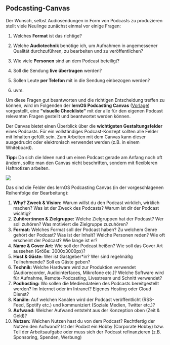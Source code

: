 ## Podcasting-Canvas

Der Wunsch, selbst Audiosendungen in Form von Podcasts zu produzieren stellt viele Neulinge zunächst einmal vor einige Fragen:

1. Welches **Format** ist das richtige?

2. Welche **Audiotechnik** benötige ich, um Aufnahmen in angemessener Qualität durchzuführen, zu bearbeiten und zu veröffentlichen?

3. Wie viele **Personen** sind an dem Podcast beteiligt?

4. Soll die Sendung **live übertragen** werden?

5. Sollen Leute **per Telefon** mit in die Sendung einbezogen werden?

6. uvm.

Um diese Fragen gut beantworten und die richtigen Entscheidung treffen zu können, wird im Folgenden der **lernOS Podcasting Canvas** ([Vorlage](./images/lernOS-Podcasting-Canvas.png)) vorgestellt, eine **"visuelle Checkliste"** mit der alle für den eigenen Podcast relevanten Fragen gestellt und beantwortet werden können.

Der Canvas bietet einen Überblick über die **wichtigsten Gestaltungsfelder** eines Podcasts. Für ein vollständiges Podcast-Konzept sollten alle Felder mit Inhalten gefüllt sein. Zum Arbeiten mit dem Canvas kann dieser ausgedruckt oder elektronisch verwendet werden (z.B. in einem Whiteboard).

**Tipp:** Da sich die Ideen rund um einen Podcast gerade am Anfang noch oft ändern, sollte man den Canvas nicht beschriften, sondern mit flexibleren Haftnotizen arbeiten. 

![](./images/lernOS-Podcasting-Canvas.png)

Das sind die Felder des lernOS Podcasting Canvas (in der vorgeschlagenen Reihenfolge der Bearbeitung):

1. **Why? Zweck & Vision:** Warum willst du den Podcast wirklich, wirklich machen? Was ist der Zweck des Podcasts? Warum ist dir der Podcast wichtig?
2. **Zuhörer:innen & Zielgruppe:** Welche Zielgruppen hat der Podcast? Wer soll zuhören? Was motiviert die Zielgruppe zuzuhören?
3. **Format:** Welches Format soll der Podcast haben? Zu welchem Genre gehört der Podcast? Was ist der Inhalt? Welche Personen reden? Wie oft erscheint der Podcast? Wie lange ist er?
4. **Name & Cover Art:** Wie soll der Podcast heißen? Wie soll das Cover Art aussehen (Größe: 3000x3000px)?
5. **Host & Gäste:** Wer ist Gastgeber*in? Wer sind regelmäßg Teilnehmende? Soll es Gäste geben?
6. **Technik:** Welche Hardware wird zur Produktion verwendet (Audiorecorder, Audiointerfaces, Mikrofone etc.)? Welche Software wird für Aufnahme, Remote-Podcasting, Livestream und Schnitt verwendet?
7. **Podhosting:** Wo sollen die Mediendateien des Podcasts bereitgestellt werden? Im Internet oder im Intranet? Eigenes Hosting oder Cloud Dienst?
8. **Kanäle:** Auf welchen Kanälen wird der Podcast veröffentlicht (RSS-Feed, Spotify etc.) und kommuniziert (Soziale Medien, Twitter etc.)?
9. **Aufwand:** Welcher Aufwand entsteht aus der Konzeption oben (Zeit & Geld)?
10. **Nutzen:** Welchen Nutzen hast du von dem Podcast? Rechtfertig der Nutzen den Aufwand? Ist der Podast ein Hobby (Corporate Hobby) bzw. Teil der Arbeitsaufgabe oder muss sich der Podcast refinanzieren (z.B. Sponsoring, Spenden, Werbung)
